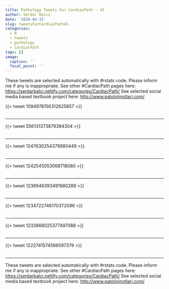 ```yaml
---
title: Pathology Tweets For CardiacPath - 43
author: Serdar Balci
date: '2020-04-15'
slug: tweetsForCardiacPath43
categories:
  - R
  - tweets
  - pathology
  - CardiacPath
tags: []
image:
  caption: ''
  focal_point: ''
---
```



These tweets are selected automatically with #rstats code. Please inform me if any is inappropriate.
See other #CardiacPath pages here: https://serdarbalci.netlify.com/categories/CardiacPath/ 
See selected social media based textbook project here: http://www.patolojinotlari.com/

{{< tweet 1094978156312825857 >}}
<br>
<br>
<hr>
{{< tweet 556131373879394304 >}}
<br>
<br>
<hr>
{{< tweet 1247630254379880449 >}}
<br>
<br>
<hr>
{{< tweet 1242545053068718080 >}}
<br>
<br>
<hr>
{{< tweet 1238946393491980289 >}}
<br>
<br>
<hr>
{{< tweet 1234722746170372096 >}}
<br>
<br>
<hr>
{{< tweet 1233868025377497088 >}}
<br>
<br>
<hr>
{{< tweet 1222741574586597379 >}}
<br>
<br>
<hr>


These tweets are selected automatically with #rstats code. Please inform me if any is inappropriate.
See other #CardiacPath pages here: https://serdarbalci.netlify.com/categories/CardiacPath/ 
See selected social media based textbook project here: http://www.patolojinotlari.com/
